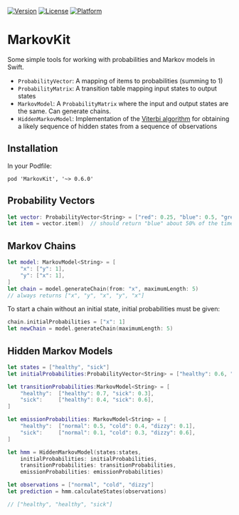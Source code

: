 [![Version](https://img.shields.io/cocoapods/v/MarkovKit.svg?style=flat)](http://cocoapods.org/pods/MarkovKit)
[![License](https://img.shields.io/cocoapods/l/MarkovKit.svg?style=flat)](http://cocoapods.org/pods/MarkovKit)
[![Platform](https://img.shields.io/cocoapods/p/MarkovKit.svg?style=flat)](http://cocoapods.org/pods/MarkovKit)

# MarkovKit

Some simple tools for working with probabilities and Markov models in Swift.

* `ProbabilityVector`: A mapping of items to probabilities (summing to 1)
* `ProbabilityMatrix`: A transition table mapping input states to output states
* `MarkovModel`: A `ProbabilityMatrix` where the input and output states are the same.  Can generate chains.
* `HiddenMarkovModel`: Implementation of the [Viterbi algorithm](https://en.wikipedia.org/wiki/Viterbi_algorithm) for obtaining a likely sequence of hidden states from a sequence of observations

## Installation

In your Podfile:

```
pod 'MarkovKit', '~> 0.6.0'
```

## Probability Vectors

```swift
let vector: ProbabilityVector<String> = ["red": 0.25, "blue": 0.5, "green": 0.25]
let item = vector.item()  // should return "blue" about 50% of the time
```

## Markov Chains

```swift
let model: MarkovModel<String> = [
    "x": ["y": 1],
    "y": ["x": 1],
]
let chain = model.generateChain(from: "x", maximumLength: 5)
// always returns ["x", "y", "x", "y", "x"]
```

To start a chain without an initial state, initial probabilities must be given:

```swift
chain.initialProbabilities = ["x": 1]
let newChain = model.generateChain(maximumLength: 5)

```


## Hidden Markov Models

```swift
let states = ["healthy", "sick"]
let initialProbabilities:ProbabilityVector<String> = ["healthy": 0.6, "sick": 0.4]

let transitionProbabilities:MarkovModel<String> = [
    "healthy":  ["healthy": 0.7, "sick": 0.3],
    "sick":     ["healthy": 0.4, "sick": 0.6],
]

let emissionProbabilities: MarkovModel<String> = [
    "healthy":  ["normal": 0.5, "cold": 0.4, "dizzy": 0.1],
    "sick":     ["normal": 0.1, "cold": 0.3, "dizzy": 0.6],
]

let hmm = HiddenMarkovModel(states:states, 
    initialProbabilities: initialProbabilities, 
    transitionProbabilities: transitionProbabilities, 
    emissionProbabilities: emissionProbabilities)

let observations = ["normal", "cold", "dizzy"]
let prediction = hmm.calculateStates(observations)

// ["healthy", "healthy", "sick"]
```
